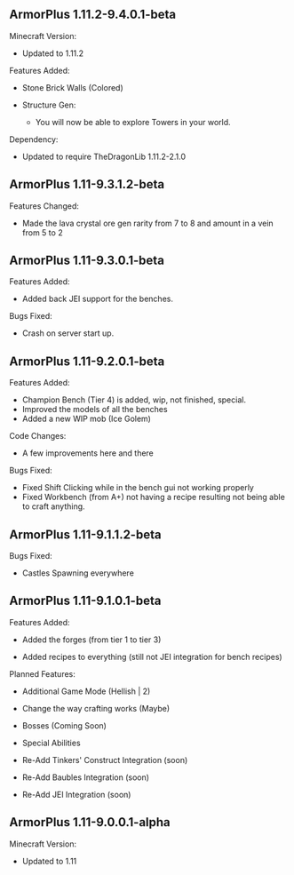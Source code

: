 ArmorPlus 1.11.2-9.4.0.1-beta
----------------------------

Minecraft Version:

* Updated to 1.11.2

Features Added:

* Stone Brick Walls (Colored)

* Structure Gen:
  * You will now be able to explore Towers in your world.
  
Dependency:

* Updated to require TheDragonLib 1.11.2-2.1.0

ArmorPlus 1.11-9.3.1.2-beta
----------------------------

Features Changed:

* Made the lava crystal ore gen rarity from 7 to 8 and amount in a vein from 5 to 2

ArmorPlus 1.11-9.3.0.1-beta
----------------------------

Features Added:

* Added back JEI support for the benches.

Bugs Fixed:

* Crash on server start up.

ArmorPlus 1.11-9.2.0.1-beta
----------------------------

Features Added:

* Champion Bench (Tier 4) is added, wip, not finished, special.
* Improved the models of all the benches
* Added a new WIP mob (Ice Golem)

Code Changes:
* A few improvements here and there

Bugs Fixed:

* Fixed Shift Clicking while in the bench gui not working properly
* Fixed Workbench (from A+) not having a recipe resulting not being able to craft anything. 

ArmorPlus 1.11-9.1.1.2-beta
----------------------------

Bugs Fixed:

* Castles Spawning everywhere

ArmorPlus 1.11-9.1.0.1-beta
----------------------------

Features Added:

* Added the forges (from tier 1 to tier 3)

* Added recipes to everything (still not JEI integration for bench recipes)

Planned Features:

* Additional Game Mode (Hellish | 2)

* Change the way crafting works (Maybe)

* Bosses (Coming Soon)

* Special Abilities

* Re-Add Tinkers' Construct Integration (soon)

* Re-Add Baubles Integration (soon)

* Re-Add JEI Integration (soon)

ArmorPlus 1.11-9.0.0.1-alpha
----------------------------

Minecraft Version:
* Updated to 1.11
